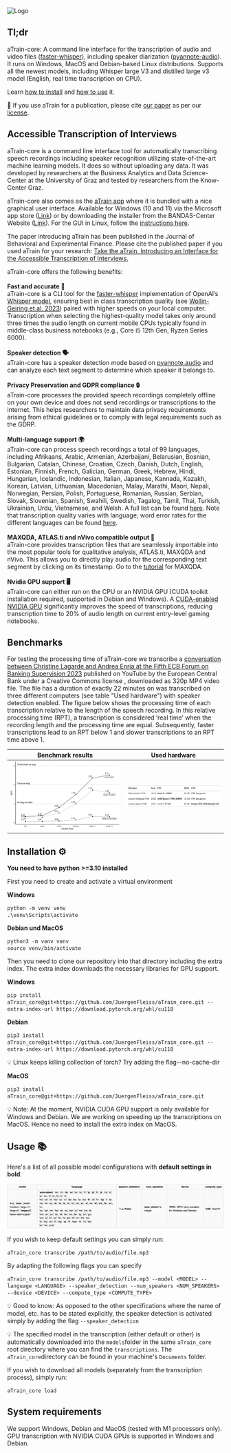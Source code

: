 <img src="https://github.com/JuergenFleiss/atrain_core/tree/main/docs/images/atrain_core.jpg" width="300" alt="Logo">

## Tl;dr
aTrain-core: A command line interface for the transcription of audio and video files ([faster-whisper](https://github.com/SYSTRAN/faster-whisper)), including speaker diarization ([pyannote-audio](https://github.com/pyannote/pyannote-audio)). It runs on Windows, MacOS and Debian-based Linux distributions. Supports all the newest models, including Whisper large V3 and distilled large v3 model (English, real time transcription on CPU).

Learn [how to install](https://github.com/JuergenFleiss/atrain_core#installation-%EF%B8%8F) and [how to use](https://github.com/JuergenFleiss/atrain_core#usage-) it.

📝 If you use aTrain for a publication, please cite [our paper](https://www.sciencedirect.com/science/article/pii/S2214635024000066?via%3Dihub) as per our [license](https://github.com/JuergenFleiss/atrain_core?tab=License-1-ov-file). 

## Accessible Transcription of Interviews
aTrain-core is a command line interface tool for automatically transcribing speech recordings including speaker recognition utilizing state-of-the-art machine learning models. It does so without uploading any data. It was developed by researchers at the Business Analytics and Data Science-Center at the University of Graz and tested by researchers from the Know-Center Graz. 

aTrain-core also comes as the [aTrain app](https://github.com/JuergenFleiss/aTrain) where it is bundled with a nice graphical user interface. Available for Windows (10 and 11) via the Microsoft app store ([Link](https://apps.microsoft.com/store/detail/atrain/9N15Q44SZNS2)) or by downloading the installer from the BANDAS-Center Website ([Link](https://business-analytics.uni-graz.at/de/forschen/atrain/download/)). For the GUI in Linux, follow the [instructions here](https://github.com/JuergenFleiss/aTrain/wiki/Linux-Support-(in-progress)).

The paper introducing aTrain has been published in the Journal of Behavioral and Experimental Finance. Please cite the published paper if you used aTrain for your research: [Take the aTrain. Introducing an Interface for the Accessible Transcription of Interviews.](https://www.sciencedirect.com/science/article/pii/S2214635024000066)


aTrain-core offers the following benefits:
\
\
**Fast and accurate 🚀**
\
aTrain-core is a CLI tool for the [faster-whisper](https://github.com/guillaumekln/faster-whisper) implementation of OpenAI’s [Whisper model](https://github.com/openai/whisper), ensuring best in class transcription quality (see [Wollin-Geiring et al. 2023](https://www.static.tu.berlin/fileadmin/www/10005401/Publikationen_sos/Wollin-Giering_et_al_2023_Automatic_transcription.pdf)) paired with higher speeds on your local computer. Transcription when selecting the highest-quality model takes only around three times the audio length on current mobile CPUs typically found in middle-class business notebooks (e.g., Core i5 12th Gen, Ryzen Series 6000).
\
\
**Speaker detection 🗣️**
\
aTrain-core has a speaker detection mode based on [pyannote.audio](https://github.com/pyannote/pyannote-audio) and can analyze each text segment to determine which speaker it belongs to.
\
\
**Privacy Preservation and GDPR compliance 🔒**
\
aTrain-core processes the provided speech recordings completely offline on your own device and does not send recordings or transcriptions to the internet. This helps researchers to maintain data privacy requirements arising from ethical guidelines or to comply with legal requirements such as the GDRP.
\
\
**Multi-language support 🌍**
\
aTrain-core can process speech recordings a total of 99 languages, including Afrikaans, Arabic, Armenian, Azerbaijani, Belarusian, Bosnian, Bulgarian, Catalan, Chinese, Croatian, Czech, Danish, Dutch, English, Estonian, Finnish, French, Galician, German, Greek, Hebrew, Hindi, Hungarian, Icelandic, Indonesian, Italian, Japanese, Kannada, Kazakh, Korean, Latvian, Lithuanian, Macedonian, Malay, Marathi, Maori, Nepali, Norwegian, Persian, Polish, Portuguese, Romanian, Russian, Serbian, Slovak, Slovenian, Spanish, Swahili, Swedish, Tagalog, Tamil, Thai, Turkish, Ukrainian, Urdu, Vietnamese, and Welsh. A full list can be found [here](https://github.com/openai/whisper/blob/main/whisper/tokenizer.py). Note that transcription quality varies with language; word error rates for the different languages can be found [here](https://github.com/openai/whisper?tab=readme-ov-file#available-models-and-languages).
\
\
**MAXQDA, ATLAS.ti and nVivo compatible output 📄**
\
aTrain-core provides transcription files that are seamlessly importable into the most popular tools for qualitative analysis, ATLAS.ti, MAXQDA and nVivo. This allows you to directly play audio for the corresponding text segment by clicking on its timestamp. Go to the [tutorial](https://github.com/BANDAS-Center/aTrain/wiki/Tutorials) for MAXQDA.
\
\
**Nvidia GPU support 🖥️**
\
aTrain-core can either run on the CPU or an NVIDIA GPU (CUDA toolkit installation required, supported in Debian and Windows). A [CUDA-enabled NVIDIA GPU](https://developer.nvidia.com/cuda-gpus) significantly improves the speed of transcriptions, reducing transcription time to 20% of audio length on current entry-level gaming notebooks.

## Benchmarks
For testing the processing time of aTrain-core we transcribe a [conversation between Christine Lagarde and Andrea Enria at the Fifth ECB Forum on Banking Supervision 2023](https://www.youtube.com/watch?v=kd7e3OXkajY) published on YouTube by the European Central Bank under a Creative Commons license , downloaded as 320p MP4 video file. The file has a duration of exactly 22 minutes on was transcribed on three different computers (see table "Used hardware") with speaker detection enabled. The figure below shows the processing time of each transcription relative to the length of the speech recording. In this relative processing time (RPT), a transcription is considered ’real time’ when the recording length and the processing time are equal. Subsequently, faster transcriptions lead to an RPT below 1 and slower transcriptions to an RPT time above 1.

| Benchmark results | Used hardware |
| --- | --- |
| ![Benchmark](docs/images/benchmarks.jpg) | ![Hardware](docs/images/hardware.png) |


## Installation ⚙️

**You need to have python >=3.10 installed**  

First you need to create and activate a virtual environment


**Windows**
```
python -m venv venv
.\venv\Scripts\activate
```

**Debian und MacOS**
```
python3 -m venv venv
source venv/bin/activate
```

Then you need to clone our repository into that directory including the extra index. The extra index downloads the necessary libraries for GPU support. 

**Windows**
```
pip install aTrain_core@git+https://github.com/JuergenFleiss/aTrain_core.git --extra-index-url https://download.pytorch.org/whl/cu118
```
**Debian** 
```
pip3 install aTrain_core@git+https://github.com/JuergenFleiss/aTrain_core.git --extra-index-url https://download.pytorch.org/whl/cu118
```
💡 Linux keeps killing collection of torch? Try adding the flag--no-cache-dir

**MacOS** 
```
pip3 install aTrain_core@git+https://github.com/JuergenFleiss/aTrain_core.git
```
💡 Note: At the moment, NVIDIA CUDA GPU support is only available for Windows and Debian. We are working on speeding up the transcriptions on MacOS. Hence no need to install the extra index on MacOS. 

## Usage 📚

Here's a list of all possible model configurations with **default settings in bold**. 

![Model Configurations](docs/model_configurations.png)


If you wish to keep default settings you can simply run: 
```
aTrain_core transcribe /path/to/audio/file.mp3
```
By adapting the following flags you can specify 

```
aTrain_core transcribe /path/to/audio/file.mp3 --model <MODEL> --language <LANGUAGE> --speaker_detection --num_speakers <NUM_SPEAKERS> --device <DEVICE> --compute_type <COMPUTE_TYPE>
```

💡 Good to know: As opposed to the other specifications where the name of model, etc. has to be stated explicitly, the speaker detection is activated simply by adding the flag ```--speaker_detection```

💡 The specified model in the transcription (either default or other) is automatically downloaded into the ```models```folder in the same ```aTrain_core``` root directory where you can find the ```transcriptions```. The ```aTrain_core```directory can be found in your machine's ```Documents``` folder.

If you wish to download all models (separately from the transcription process), simply run: 

```
aTrain_core load
```







## System requirements
We support Windows, Debian and MacOS (tested with M1 processors only). GPU transcription with NVIDIA CUDA GPUs is supported in Windows and Debian. 


